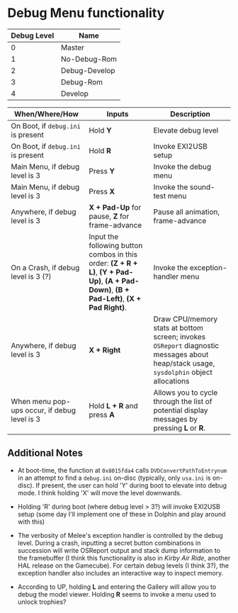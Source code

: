 # Debug Menu functionality

| Debug Level| Name          |
| ---------- | ------------- |
| 0          | Master        |
| 1          | No-Debug-Rom  |
| 2          | Debug-Develop |
| 3          | Debug-Rom     |
| 4          | Develop       |


| When/Where/How | Inputs  | Description |
| ---------- | ------- | ----------- |
| On Boot, if `debug.ini` is present  | Hold **Y** | Elevate debug level |
| On Boot, if `debug.ini` is present  | Hold **R** | Invoke EXI2USB setup |
| Main Menu, if debug level is 3 | Press **Y** | Invoke the debug menu |
| Main Menu, if debug level is 3 | Press **X** | Invoke the sound-test menu |
| Anywhere, if debug level is 3  | **X + Pad-Up** for pause, **Z** for frame-advance | Pause all animation, frame-advance |
| On a Crash, if debug level is 3 (?) | Input the following button combos in this order: **(Z + R + L)**, **(Y + Pad-Up)**, **(A + Pad-Down)**, **(B + Pad-Left)**, **(X + Pad Right)**. | Invoke the exception-handler menu |
| Anywhere, if debug level is 3 | **X + Right** | Draw CPU/memory stats at bottom screen; invokes `OSReport` diagnostic messages about heap/stack usage, `sysdolphin` object allocations | 
| When menu pop-ups occur, if debug level is 3 | Hold **L + R** and press **A** | Allows you to cycle through the list of potential display messages by pressing **L** or **R**. |


## Additional Notes

- At boot-time, the function at `0x8015fda4` calls `DVDConvertPathToEntrynum` in an attempt
  to find a `debug.ini` on-disc (typically, only `usa.ini` is on-disc). If present, the 
  user can hold 'Y' during boot to elevate into debug mode. I think holding 'X' will
  move the level downwards.

- Holding 'R' during boot (where debug level > 3?) will invoke EXI2USB setup (some day 
  I'll implement one of these in Dolphin and play around with this)

- The verbosity of Melee's exception handler is controlled by the debug level.
  During a crash, inputting a secret button combinations in succession
  will write OSReport output and stack dump information to the framebuffer (I think this
  functionality is also in _Kirby Air Ride_, another HAL release on the Gamecube).
  For certain debug levels (I think 3?), the exception handler also includes
  an interactive way to inspect memory.

* According to UP, holding **L** and entering the Gallery will allow you to debug the model 
  viewer. Holding **R** seems to invoke a menu used to unlock trophies?
